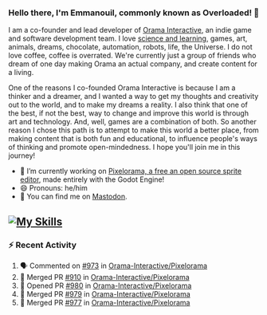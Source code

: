 ### Hello there, I'm Emmanouil, commonly known as Overloaded! 👋
I am a co-founder and lead developer of [Orama Interactive](https://www.oramainteractive.com/), an indie game and software development team. I love [science and learning](https://github.com/OverloadedOrama/KnowledgeBase), games, art, animals, dreams, chocolate, automation, robots, life, the Universe. I do not love coffee, coffee is overrated. We're currently just a group of friends who dream of one day making Orama an actual company, and create content for a living.

One of the reasons I co-founded Orama Interactive is because I am a thinker and a dreamer, and I wanted a way to get my thoughts and creativity out to the world, and to make my dreams a reality. I also think that one of the best, if not the best, way to change and improve this world is through art and technology. And, well, games are a combination of both. So another reason I chose this path is to attempt to make this world a better place, from making content that is both fun and educational, to influence people's ways of thinking and promote open-mindedness. I hope you'll join me in this journey!

- 🔭 I’m currently working on [Pixelorama, a free an open source sprite editor](https://github.com/Orama-Interactive/Pixelorama), made entirely with the Godot Engine!
- 😄 Pronouns: he/him
- 🐘 You can find me on <a rel="me" href="https://mastodon.social/@Overloaded">Mastodon</a>.

[![My Skills](https://skillicons.dev/icons?i=godot,py,cpp,cs,git,linux,html)](https://skillicons.dev)
---

### :zap: Recent Activity

<!--START_SECTION:activity-->
1. 🗣 Commented on [#973](https://github.com/Orama-Interactive/Pixelorama/pull/973#issuecomment-1905129018) in [Orama-Interactive/Pixelorama](https://github.com/Orama-Interactive/Pixelorama)
2. 🎉 Merged PR [#910](https://github.com/Orama-Interactive/Pixelorama/pull/910) in [Orama-Interactive/Pixelorama](https://github.com/Orama-Interactive/Pixelorama)
3. 💪 Opened PR [#980](https://github.com/Orama-Interactive/Pixelorama/pull/980) in [Orama-Interactive/Pixelorama](https://github.com/Orama-Interactive/Pixelorama)
4. 🎉 Merged PR [#979](https://github.com/Orama-Interactive/Pixelorama/pull/979) in [Orama-Interactive/Pixelorama](https://github.com/Orama-Interactive/Pixelorama)
5. 🎉 Merged PR [#977](https://github.com/Orama-Interactive/Pixelorama/pull/977) in [Orama-Interactive/Pixelorama](https://github.com/Orama-Interactive/Pixelorama)
<!--END_SECTION:activity-->

<!--
**OverloadedOrama/OverloadedOrama** is a ✨ _special_ ✨ repository because its `README.md` (this file) appears on your GitHub profile.

Here are some ideas to get you started:

- 👯 I’m looking to collaborate on ...
- 🤔 I’m looking for help with ...
- 💬 Ask me about ...
- 📫 How to reach me: ...
- ⚡ Fun fact: ...
-->
